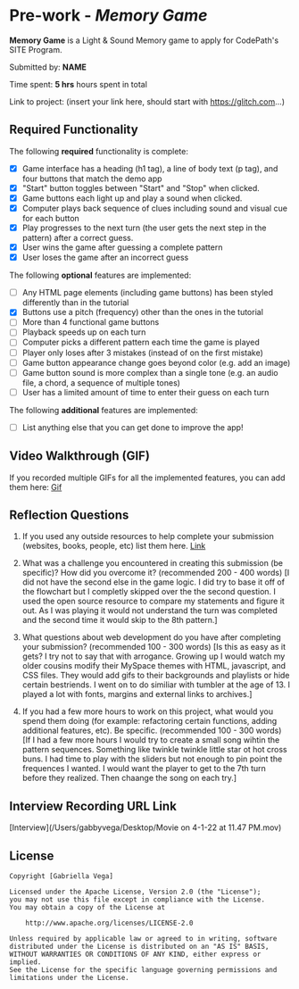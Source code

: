# Pre-work - *Memory Game*

**Memory Game** is a Light & Sound Memory game to apply for CodePath's SITE Program. 

Submitted by: **NAME**

Time spent: **5 hrs** hours spent in total

Link to project: (insert your link here, should start with https://glitch.com...)

## Required Functionality

The following **required** functionality is complete:

* [x] Game interface has a heading (h1 tag), a line of body text (p tag), and four buttons that match the demo app
* [x] "Start" button toggles between "Start" and "Stop" when clicked. 
* [x] Game buttons each light up and play a sound when clicked. 
* [x] Computer plays back sequence of clues including sound and visual cue for each button
* [x] Play progresses to the next turn (the user gets the next step in the pattern) after a correct guess. 
* [x] User wins the game after guessing a complete pattern
* [x] User loses the game after an incorrect guess

The following **optional** features are implemented:

* [ ] Any HTML page elements (including game buttons) has been styled differently than in the tutorial
* [x] Buttons use a pitch (frequency) other than the ones in the tutorial
* [ ] More than 4 functional game buttons
* [ ] Playback speeds up on each turn
* [ ] Computer picks a different pattern each time the game is played
* [ ] Player only loses after 3 mistakes (instead of on the first mistake)
* [ ] Game button appearance change goes beyond color (e.g. add an image)
* [ ] Game button sound is more complex than a single tone (e.g. an audio file, a chord, a sequence of multiple tones)
* [ ] User has a limited amount of time to enter their guess on each turn

The following **additional** features are implemented:

- [ ] List anything else that you can get done to improve the app!

## Video Walkthrough (GIF)

If you recorded multiple GIFs for all the implemented features, you can add them here:
[Gif](/Users/gabbyvega/Desktop/codepath-prework/ezgif.com-gif-maker.gif)


## Reflection Questions
1. If you used any outside resources to help complete your submission (websites, books, people, etc) list them here. 
[Link](https://opensource.com/article/21/1/learn-javascript)

2. What was a challenge you encountered in creating this submission (be specific)? How did you overcome it? (recommended 200 - 400 words) 
[I did not have the second else in the game logic. I did try to base it off of the flowchart but I completly skipped over the the second question. I used the open source resource to compare my statements and figure it out. As I was playing it would not understand the turn was completed and the second time it would skip to the 8th pattern.]

3. What questions about web development do you have after completing your submission? (recommended 100 - 300 words) 
[Is this as easy as it gets? I try not to say that with arrogance. Growing up I would watch my older cousins modify their MySpace themes with HTML, javascript, and CSS files. They would add gifs to their backgrounds and playlists or hide certain bestriends. I went on to do similiar with tumbler at the age of 13. I played a lot with fonts, margins and external links to archives.]

4. If you had a few more hours to work on this project, what would you spend them doing (for example: refactoring certain functions, adding additional features, etc). Be specific. (recommended 100 - 300 words) 
[If I had a few more hours I would try to create a small song wihtin the pattern sequences. Something like twinkle twinkle little star ot hot cross buns. I had time to play with the sliders but not enough to pin point the frequences I wanted. I would want the player to get to the 7th turn before they realized. Then chaange the song on each try.]



## Interview Recording URL Link

[Interview](/Users/gabbyvega/Desktop/Movie on 4-1-22 at 11.47 PM.mov)


## License

    Copyright [Gabriella Vega]

    Licensed under the Apache License, Version 2.0 (the "License");
    you may not use this file except in compliance with the License.
    You may obtain a copy of the License at

        http://www.apache.org/licenses/LICENSE-2.0

    Unless required by applicable law or agreed to in writing, software
    distributed under the License is distributed on an "AS IS" BASIS,
    WITHOUT WARRANTIES OR CONDITIONS OF ANY KIND, either express or implied.
    See the License for the specific language governing permissions and
    limitations under the License.
